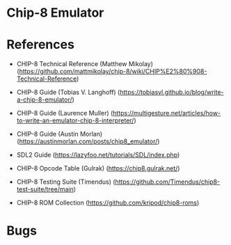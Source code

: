 # Chip-8 Emulator



# References

- CHIP-8 Technical Reference (Matthew Mikolay) (https://github.com/mattmikolay/chip-8/wiki/CHIP%E2%80%908-Technical-Reference)

- CHIP-8 Guide (Tobias V. Langhoff) (https://tobiasvl.github.io/blog/write-a-chip-8-emulator/)

- CHIP-8 Guide (Laurence Muller) (https://multigesture.net/articles/how-to-write-an-emulator-chip-8-interpreter/)

- CHIP-8 Guide (Austin Morlan) (https://austinmorlan.com/posts/chip8_emulator/)

- SDL2 Guide (https://lazyfoo.net/tutorials/SDL/index.php)

- CHIP-8 Opcode Table (Gulrak) (https://chip8.gulrak.net/)

- CHIP-8 Testing Suite (Timendus) (https://github.com/Timendus/chip8-test-suite/tree/main)

- CHIP-8 ROM Collection (https://github.com/kripod/chip8-roms)

# Bugs
